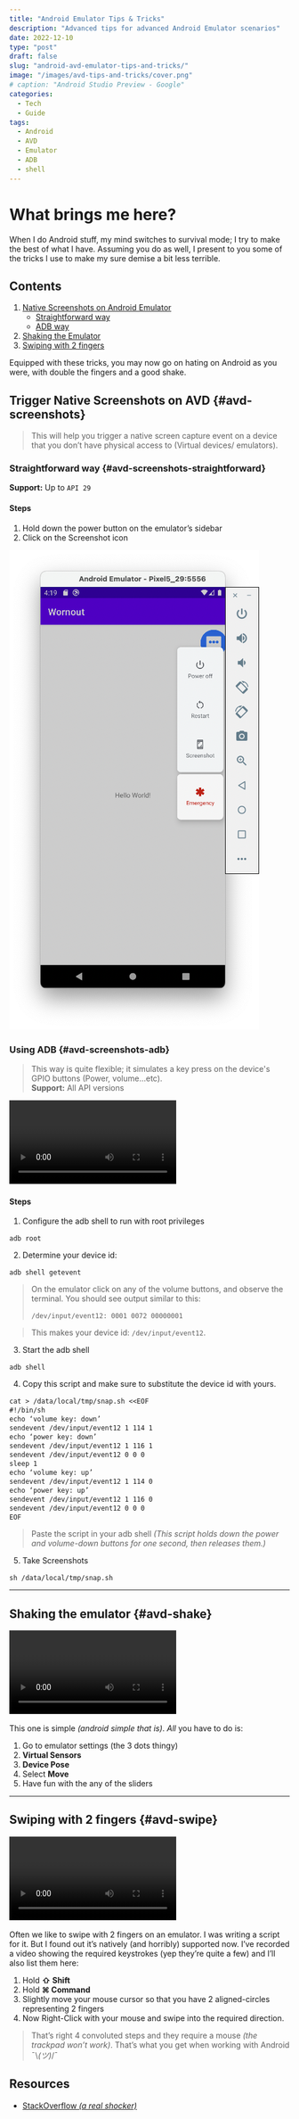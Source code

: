 ```yaml
---
title: "Android Emulator Tips & Tricks"
description: "Advanced tips for advanced Android Emulator scenarios"
date: 2022-12-10
type: "post"
draft: false
slug: "android-avd-emulator-tips-and-tricks/"
image: "/images/avd-tips-and-tricks/cover.png"
# caption: "Android Studio Preview - Google"
categories:
  - Tech
  - Guide
tags:
  - Android
  - AVD
  - Emulator
  - ADB
  - shell
---
```


# What brings me here?
When I do Android stuff, my mind switches to survival mode; I try to make the best of what I have. Assuming you do as well, I present to you some of the tricks I use to make my sure demise a bit less terrible.

## Contents
1. [Native Screenshots on Android Emulator](#avd-screenshots)
   - [Straightforward way](#avd-screenshots-straightforward)
   - [ADB way](#avd-screenshots-adb)
2. [Shaking the Emulator](#avd-shake)
3. [Swiping with 2 fingers](#avd-swipe)

Equipped with these tricks, you may now go on hating on Android as you were, with double the fingers and a good shake.


## Trigger Native Screenshots on AVD {#avd-screenshots}
> This will help you trigger a native screen capture event on a device that you don’t have physical access to (Virtual devices/ emulators).

### Straightforward way {#avd-screenshots-straightforward}
**Support:** Up to `API 29`

#### Steps
1. Hold down the power button on the emulator’s sidebar
2. Click on the Screenshot icon

![screenshot](/images/avd-tips-and-tricks/screenshot.png "screenshot")

### Using ADB {#avd-screenshots-adb}
> This way is quite flexible; it simulates a key press on the device's GPIO buttons (Power, volume…etc).  
**Support:** All API versions

<video controls loop="true">
    <source src="/videos/avd-tips-and-tricks/screenshot2.mov"/>
</video>

#### Steps
1. Configure the adb shell to run with root privileges
```shell
adb root
```

2. Determine your device id:
```shell
adb shell getevent
```

> On the emulator click on any of the volume buttons, and observe the terminal. You should see output similar to this:
> ```shell
> /dev/input/event12: 0001 0072 00000001
> ```

> This makes your device id: `/dev/input/event12`.

3. Start the adb shell
```shell
adb shell
```

4. Copy this script and make sure to substitute the device id with yours.
```shell
cat > /data/local/tmp/snap.sh <<EOF
#!/bin/sh
echo ‘volume key: down’
sendevent /dev/input/event12 1 114 1
echo ‘power key: down’
sendevent /dev/input/event12 1 116 1
sendevent /dev/input/event12 0 0 0
sleep 1
echo ‘volume key: up’
sendevent /dev/input/event12 1 114 0
echo ‘power key: up’
sendevent /dev/input/event12 1 116 0
sendevent /dev/input/event12 0 0 0
EOF
```

> Paste the script in your adb shell _(This script holds down the power and volume-down buttons for one second, then releases them.)_

5. Take Screenshots
```shell
sh /data/local/tmp/snap.sh
```

---

## Shaking the emulator {#avd-shake}
<video controls loop="true">
    <source src="/videos/avd-tips-and-tricks/shake.mov"/>
</video>

This one is simple _(android simple that is)_. _All_ you have to do is:
1. Go to emulator settings (the 3 dots thingy)
2. **Virtual Sensors**
3. **Device Pose**
4. Select **Move**
5. Have fun with the any of the sliders

---

## Swiping with 2 fingers {#avd-swipe}

<video controls loop="true">
    <source src="/videos/avd-tips-and-tricks/swipe.mov"/>
</video>

Often we like to swipe with 2 fingers on an emulator. I was writing a script for it. But I found out it’s natively (and horribly) supported now. I’ve recorded a video showing the required keystrokes (yep they’re quite a few) and I’ll also list them here:

1. Hold **⇧ Shift**
2. Hold **⌘ Command**
3. Slightly move your mouse cursor so that you have 2 aligned-circles representing 2 fingers
4. Now Right-Click with your mouse and swipe into the required direction.


> That’s right 4 convoluted steps and they require a mouse _(the trackpad won’t work)_. That’s what you get when working with Android ¯\\_(ツ)_/¯

## Resources
- [StackOverflow _(a real shocker)_](https://stackoverflow.com/questions/44495473/android-how-to-access-emulator-screenshot-via-emulator)

